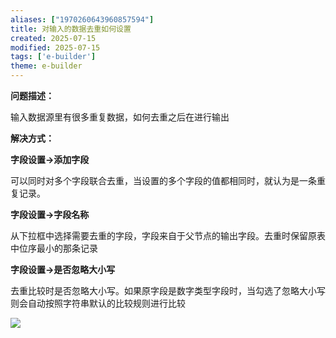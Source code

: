 ```yaml
---
aliases: ["1970260643960857594"]
title: 对输入的数据去重如何设置
created: 2025-07-15
modified: 2025-07-15
tags: ['e-builder']
theme: e-builder
---
```


**问题描述：**

输入数据源里有很多重复数据，如何去重之后在进行输出

**解决方式：**

**字段设置->添加字段**

可以同时对多个字段联合去重，当设置的多个字段的值都相同时，就认为是一条重复记录。

**字段设置->字段名称**

从下拉框中选择需要去重的字段，字段来自于父节点的输出字段。去重时保留原表中位序最小的那条记录

**字段设置->是否忽略大小写**

去重比较时是否忽略大小写。如果原字段是数字类型字段时，当勾选了忽略大小写则会自动按照字符串默认的比较规则进行比较

![](98fe70f40f40586857cdd353ae49c7a8.jpg)